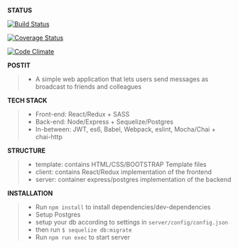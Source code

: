 **STATUS**
>
[![Build Status](https://travis-ci.org/THEozmic/postit.svg?branch=master)](https://travis-ci.org/THEozmic/postit)

[![Coverage Status](https://coveralls.io/repos/github/THEozmic/postit/badge.svg)](https://coveralls.io/github/THEozmic/postit)

[![Code Climate](https://codeclimate.com/github/THEozmic/postit/badges/gpa.svg)](https://codeclimate.com/github/THEozmic/postit)

**POSTIT**
> - A simple web application that lets users send messages as broadcast to friends and colleagues

**TECH STACK**
> - Front-end: React/Redux + SASS
> - Back-end: Node/Express + Sequelize/Postgres
> - In-between: JWT, es6, Babel, Webpack, eslint, Mocha/Chai + chai-http

**STRUCTURE**
> - template: contains HTML/CSS/BOOTSTRAP Template files
> - client: contains React/Redux implementation of the frontend
> - server: container express/postgres implementation of the backend

**INSTALLATION**
> - Run `npm install` to install dependencies/dev-dependencies
> - Setup Postgres
> - setup your db according to settings in `server/config/config.json`
> - then run `$ sequelize db:migrate`
> - Run `npm run exec` to start server
